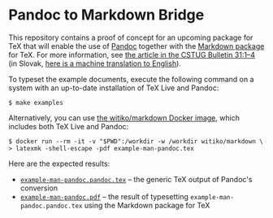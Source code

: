 # Pandoc to Markdown Bridge

This repository contains a proof of concept for an upcoming package for TeX
that will enable the use of [Pandoc][1] together with the [Markdown package][2]
for TeX. For more information, see [the article in the CSTUG Bulletin 31:1–4][3]
(in Slovak, [here is a machine translation to English][7]).

 [1]: https://github.com/jgm/pandoc
 [2]: https://github.com/witiko/markdown
 [3]: https://www.cstug.cz/bulletin/pdf/2021-1-4.pdf#page=85
 [7]: https://translate.google.com/translate?sl=auto&tl=en&u=https://www.fi.muni.cz/~xnovot32/bulletin/2021-1-4/06-rehak-pandoc/&client=webapp

To typeset the example documents, execute the following command on a system with
an up-to-date installation of TeX Live and Pandoc:

    $ make examples

Alternatively, you can use [the witiko/markdown Docker image][4], which includes
both TeX Live and Pandoc:

    $ docker run --rm -it -v "$PWD":/workdir -w /workdir witiko/markdown \
    > latexmk -shell-escape -pdf example-man-pandoc.tex

 [4]: https://hub.docker.com/r/witiko/markdown/tags

Here are the expected results:

- [`example-man-pandoc.pandoc.tex`][5] – the generic TeX output of Pandoc's conversion
- [`example-man-pandoc.pdf`][6] – the result of typesetting `example-man-pandoc.pandoc.tex` using the Markdown package for TeX

 [5]: https://github.com/drehak/pandoc-to-markdown/releases/download/latest/example-man-pandoc.pandoc.tex
 [6]: https://github.com/drehak/pandoc-to-markdown/releases/download/latest/example-man-pandoc.pdf
